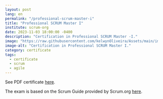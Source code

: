 ```yaml
---
layout: post
lang: en
permalink: "/professional-scrum-master-i"
title: "Professional SCRUM Master I"
institute: scrum-org
date: 2023-11-03 18:00:00 -0400
description: "Certification in Professional SCRUM Master -I."
image: "https://raw.githubusercontent.com/kelwynOliveira/Assets/main/img/certificates/licences-and-certifications/scrum-org/professional-scrum-master-i.jpg"
image-alt: "Certification in Professional SCRUM Master I."
category: certificate
tags:
  - certificate
  - scrum
  - agile
---
```


See PDF certificate <a href="https://docs.google.com/viewer?url=https://raw.githubusercontent.com/kelwynOliveira/Assets/main/PDF/certificates/licences-and-certifications/{{page.institute}}{{page.permalink}}.pdf" target="_blank">here</a>.

The exam is based on the Scrum Guide provided by Scrum.org [here](https://www.scrum.org/resources/scrum-guide).
